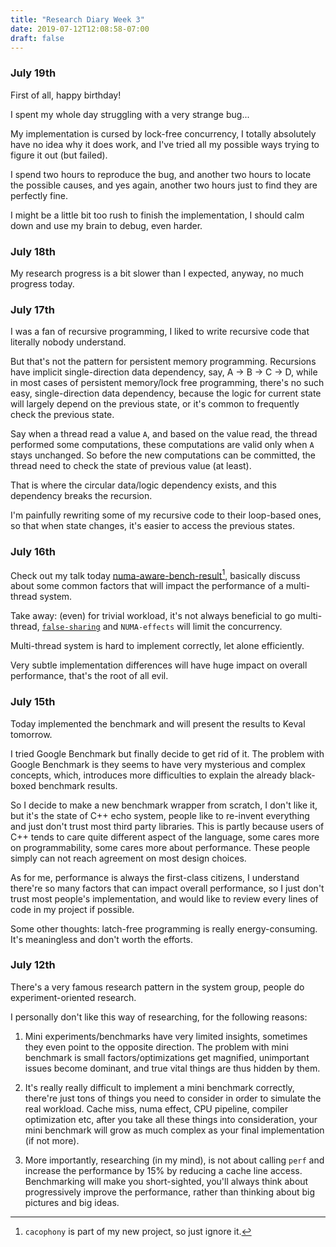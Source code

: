 ```yaml
---
title: "Research Diary Week 3"
date: 2019-07-12T12:08:58-07:00
draft: false 
---
```


### July 19th

First of all, happy birthday!

I spent my whole day struggling with a very strange bug...

My implementation is cursed by lock-free concurrency, I totally absolutely have no idea why it does work,
and I've tried all my possible ways trying to figure it out (but failed).

I spend two hours to reproduce the bug, and another two hours to locate the possible causes,
and yes again, another two hours just to find they are perfectly fine.

I might be a little bit too rush to finish the implementation, I should calm down and use my brain to debug, even harder.



### July 18th
My research progress is a bit slower than I expected, anyway, no much progress today.


### July 17th
I was a fan of recursive programming, I liked to write recursive code that literally nobody understand.

But that's not the pattern for persistent memory programming. 
Recursions have implicit single-direction data dependency, say, A -> B -> C -> D, while in most cases of persistent memory/lock free programming, there's no such easy, single-direction data dependency, 
because the logic for current state will largely depend on the previous state, or it's common to frequently check the previous state.

Say when a thread read a value `A`, and based on the value read, the thread performed some computations, these computations are valid only when `A` stays unchanged.
So before the new computations can be committed, the thread need to check the state of previous value (at least).

That is where the circular data/logic dependency exists, and this dependency breaks the recursion.

I'm painfully rewriting some of my recursive code to their loop-based ones, so that when state changes, it's easier to access the previous states.


### July 16th
Check out my talk today [numa-aware-bench-result](/pdf/numa-aware-bench-results.pdf)[^1], basically discuss about some common factors that will impact the performance of a multi-thread system.

Take away: (even) for trivial workload, it's not always beneficial to go multi-thread, [`false-sharing`](https://en.wikipedia.org/wiki/False_sharing) and `NUMA-effects` will limit the concurrency.

Multi-thread system is hard to implement correctly, let alone efficiently. 

Very subtle implementation differences will have huge impact on overall performance, that's the root of all evil. 


[^1]: `cacophony` is part of my new project, so just ignore it.


### July 15th
Today implemented the benchmark and will present the results to Keval tomorrow.

I tried Google Benchmark but finally decide to get rid of it. 
The problem with Google Benchmark is they seems to have very mysterious and complex concepts, which, introduces more difficulties to explain the already black-boxed benchmark results.

So I decide to make a new benchmark wrapper from scratch, I don't like it, but it's the state of C++ echo system, people like to re-invent everything and just don't trust most third party libraries.
This is partly because users of C++ tends to care quite different aspect of the language, some cares more on programmability, some cares more about performance. 
These people simply can not reach agreement on most design choices.

As for me, performance is always the first-class citizens, 
I understand there're so many factors that can impact overall performance, so I just don't trust most people's implementation,
and would like to review every lines of code in my project if possible.

Some other thoughts: latch-free programming is really energy-consuming. It's meaningless and don't worth the efforts.


### July 12th

There's a very famous research pattern in the system group, people do experiment-oriented research.

I personally don't like this way of researching, for the following reasons:

1. Mini experiments/benchmarks have very limited insights, sometimes they even point to the opposite direction.
The problem with mini benchmark is small factors/optimizations get magnified, unimportant issues become dominant, and true vital things are thus hidden by them. 

2. It's really really difficult to implement a mini benchmark correctly, there're just tons of things you need to consider in order to simulate the real workload. 
Cache miss, numa effect, CPU pipeline, compiler optimization etc, after you take all these things into consideration, your mini benchmark will grow as much complex as your final implementation (if not more). 

3. More importantly, researching (in my mind), is not about calling `perf` and increase the performance by 15% by reducing a cache line access.
Benchmarking will make you short-sighted, you'll always think about progressively improve the performance, rather than thinking about big pictures and big ideas.



